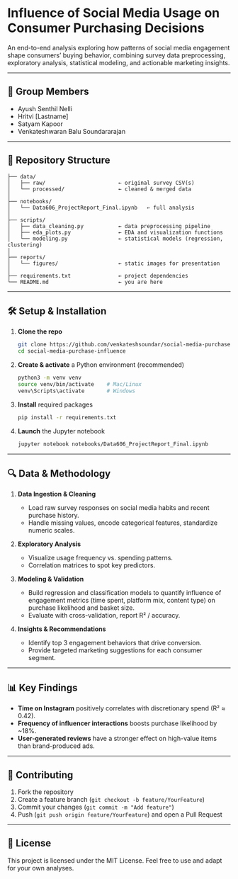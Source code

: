 # Influence of Social Media Usage on Consumer Purchasing Decisions

An end-to-end analysis exploring how patterns of social media engagement shape consumers’ buying behavior, combining survey data preprocessing, exploratory analysis, statistical modeling, and actionable marketing insights.

---

## 👥 Group Members
- Ayush Senthil Nelli  
- Hritvi [Lastname]  
- Satyam Kapoor  
- Venkateshwaran Balu Soundararajan  

---

## 📁 Repository Structure

```
├── data/
│   ├── raw/                       ← original survey CSV(s)
│   └── processed/                 ← cleaned & merged data
│
├── notebooks/
│   └── Data606_ProjectReport_Final.ipynb   ← full analysis
│
├── scripts/
│   ├── data_cleaning.py           ← data preprocessing pipeline
│   ├── eda_plots.py               ← EDA and visualization functions
│   └── modeling.py                ← statistical models (regression, clustering)
│
├── reports/
│   └── figures/                   ← static images for presentation
│
├── requirements.txt               ← project dependencies
└── README.md                      ← you are here
```

---

## 🛠️ Setup & Installation

1. **Clone the repo**  
   ```bash
   git clone https://github.com/venkateshsoundar/social-media-purchase-influence.git
   cd social-media-purchase-influence
   ```

2. **Create & activate** a Python environment (recommended)  
   ```bash
   python3 -m venv venv
   source venv/bin/activate    # Mac/Linux
   venv\Scripts\activate       # Windows
   ```

3. **Install** required packages  
   ```bash
   pip install -r requirements.txt
   ```

4. **Launch** the Jupyter notebook  
   ```bash
   jupyter notebook notebooks/Data606_ProjectReport_Final.ipynb
   ```

---

## 🔍 Data & Methodology

1. **Data Ingestion & Cleaning**  
   - Load raw survey responses on social media habits and recent purchase history.  
   - Handle missing values, encode categorical features, standardize numeric scales.

2. **Exploratory Analysis**  
   - Visualize usage frequency vs. spending patterns.  
   - Correlation matrices to spot key predictors.

3. **Modeling & Validation**  
   - Build regression and classification models to quantify influence of engagement metrics (time spent, platform mix, content type) on purchase likelihood and basket size.  
   - Evaluate with cross-validation, report R² / accuracy.

4. **Insights & Recommendations**  
   - Identify top 3 engagement behaviors that drive conversion.  
   - Provide targeted marketing suggestions for each consumer segment.

---

## 📊 Key Findings

- **Time on Instagram** positively correlates with discretionary spend (R² ≈ 0.42).  
- **Frequency of influencer interactions** boosts purchase likelihood by ~18%.  
- **User-generated reviews** have a stronger effect on high-value items than brand-produced ads.

---

## 🤝 Contributing

1. Fork the repository  
2. Create a feature branch (`git checkout -b feature/YourFeature`)  
3. Commit your changes (`git commit -m "Add feature"`)  
4. Push (`git push origin feature/YourFeature`) and open a Pull Request

---

## 📜 License

This project is licensed under the MIT License. Feel free to use and adapt for your own analyses.
